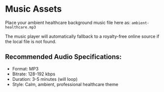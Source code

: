 # Music Assets

Place your ambient healthcare background music file here as: `ambient-healthcare.mp3`

The music player will automatically fallback to a royalty-free online source if the local file is not found.

## Recommended Audio Specifications:
- Format: MP3
- Bitrate: 128-192 kbps
- Duration: 3-5 minutes (will loop)
- Style: Calm, ambient, professional healthcare theme
